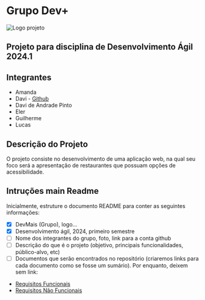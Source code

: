# Grupo Dev+


![Logo projeto](https://media.licdn.com/dms/image/C4E0BAQErFrxtKGteEQ/company-logo_200_200/0/1631339124131?e=2147483647&v=beta&t=Ln2lNvXchaGTvOeTBqxQEUu9lkphM_X4chWcsdEl3ME) 


## Projeto para disciplina de Desenvolvimento Ágil 2024.1

## Integrantes
+ Amanda
+ Davi - [Github](https://github.com/Davison003)
+ Davi de Andrade Pinto 
+ Eler
+ Guilherme
+ Lucas

## Descrição do Projeto

O projeto consiste no desenvolvimento de uma aplicação web, na qual seu foco será a apresentação de restaurantes que possuam opções de acessibilidade.


## Intruções main Readme

Inicialmente, estruture o documento README para conter as seguintes informações:

- [x] DevMais (Grupo), logo...<br>
- [x] Desenvolvimento ágil, 2024, primeiro semestre<br>
- [ ] Nome dos integrantes do grupo, foto, link para a conta github<br>
- [ ] Descrição do que é o projeto (objetivo, principais funcionalidades, público-alvo, etc)<br>
- [ ] Documentos que serão encontrados no repositório (criaremos links para cada documento como se fosse um sumário). Por enquanto, deixem sem link: <br>

<ul>
  <li><a href="Requisitos de Usuário/RF.md">Requisitos Funcionais</a></li>
  <li><a href="Requisitos de Usuário/RNF.md">Requisitos Não Funcionais</a></li>
</ul>
